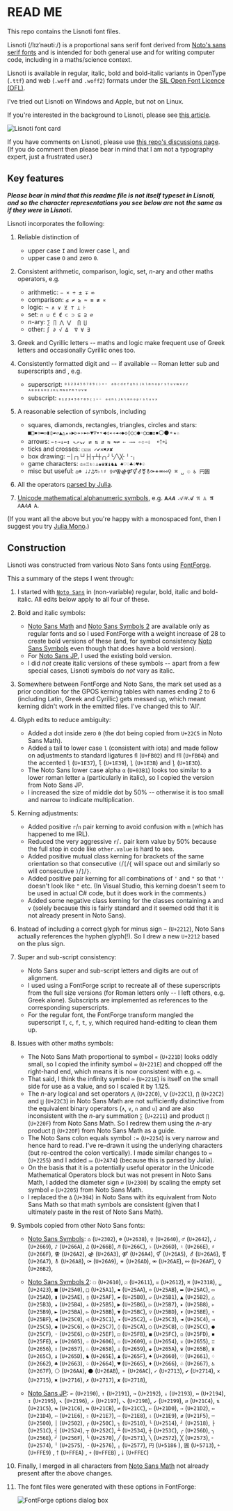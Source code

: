 # READ ME

This repo contains the Lisnoti font files.

Lisnoti (/lɪzˈnəʊtiː/) is a proportional sans serif font derived from [Noto's sans serif fonts](https://fonts.google.com/noto/) and is intended for both general use and for writing computer code, including in a maths/science context.

Lisnoti is available in regular, italic, bold and bold-italic variants in OpenType (`.ttf`) and web (`.woff` and `.woff2`) formats under the [SIL Open Font Licence (OFL)](https://openfontlicense.org/).

I've tried out Lisnoti on Windows and Apple, but not on Linux.

If you're interested in the background to Lisnoti, please see [this article](https://timgord.com/2024-01/lisnoti--a-proportional-font-that-works-for-coding-too/).

![Lisnoti font card](LisnotiCard.svg)

If you have comments on Lisnoti, please use [this repo's discussions page](https://github.com/Lisnoti/Lisnoti/discussions). (If you do comment then please bear in mind that I am not a typography expert, just a frustrated user.)

## Key features

***Please bear in mind that this readme file is not itself typeset in Lisnoti, and so the character representations you see below are*** **not** ***the same as if they were in Lisnoti.***

Lisnoti incorporates the following:

1. Reliable distinction of 

    - upper case `I` and lower case `l`, and
    - upper case `O` and zero `0`.

1. Consistent arithmetic, comparison, logic, set, *n*-ary and other maths operators, e.g. 

    - arithmetic: `− × ÷ ± ∓ ∞`
    - comparison: `≤ ≠ ≥ ≈ ≡ ≢ ∝`
    - logic: `¬ ∧ ∨ ⊻ ⊤ ⊥ ⊦`
    - set: `∩ ∪ ∈ ∉ ⊂ ⊃ ⊆ ⊇ ∅`
    - *n*-ary: `∑ ∏ ⋀ ⋁  ⋂ ⋃`
    - other: `∫ ∂ √ Δ  ∇ ∀ ∃`

1. Greek and Cyrillic letters -- maths and logic make frequent use of Greek letters and occasionally Cyrillic ones too.

1. Consistently formatted digit and -- if available -- Roman letter sub and superscripts and , e.g. 

    - superscript: `⁰¹²³⁴⁵⁶⁷⁸⁹⁽⁾⁺⁻ ᵃᵇᶜᵈᵉᶠᵍʰⁱʲᵏˡᵐⁿᵒᵖʳˢᵗᵘᵛʷˣʸᶻ ᴬᴮᴰᴱᴳᴴᴵᴶᴷᴸᴹᴺᴼᴾᴿᵀᵁⱽᵂ`
    - subscript: `₀₁₂₃₄₅₆₇₈₉₍₎₊₋ ₐₑₕᵢⱼₖₗₘₙₒₚᵣₛₜᵤᵥₓ`

1. A reasonable selection of symbols, including

    - squares, diamonds, rectangles, triangles, circles and stars: `■□▪▫▬▭▮▯▰▱▲△▴▵▶▷▸▹►▻▼▽▾▿◀◁◂◃◄◅◆◇◊○◌●◦◯◻◼◽◾⚪⚫⚬★☆`
    - arrows: `←↑→↓↔↕ ↖↗↘↙ ⇄ ⇅ ⇵ ⇆ ⇋⇌ ⇐ ⇒⇔ ⇦⇧⇨⇩  ￩￪￫￬`
    - ticks and crosses: `☐☑☒ ✓✔✕✖✗✘`
    - box drawing: `─│┌┐└┘├┤┬┴┼╭╮╯╰╱╲╳╴╵╶╷`
    - game characters: `♔♕♖♗♘♙♚♛♜♝♞♟ ♠♡♢♣♤♥♦♧`
    - misc but useful: `⌂☸ ♩♪♫♬♭♮♯ ♀♂⚢⚣⚤⚥⚦⚧⚨⚩⚭⚮⚯⚲ ⌘ ␣ ☉ ♿ 円圓`

1. All the operators [parsed by Julia](https://github.com/JuliaLang/julia/blob/master/src/julia-parser.scm).

1. [Unicode mathematical alphanumeric symbols](https://en.wikipedia.org/wiki/Mathematical_Alphanumeric_Symbols), e.g. `𝐀𝐴𝑨 𝒜𝒲𝓐 𝔄 𝔸 𝕬 𝖠𝗔𝘈𝘼 𝙰`.

(If you want all the above but you're happy with a monospaced font, then I suggest you try [Julia Mono](https://juliamono.netlify.app/).)

## Construction

Lisnoti was constructed from various Noto Sans fonts using [FontForge](https://fontforge.org/).

This a summary of the steps I went through:

1. I started with [`Noto Sans`](https://fonts.google.com/noto/specimen/Noto+Sans) in (non-variable) regular, bold, italic and bold-italic. All edits below apply to all four of these.

1. Bold and italic symbols:

    - [Noto Sans Math](https://fonts.google.com/noto/specimen/Noto+Sans+Math) and [Noto Sans Symbols 2](https://fonts.google.com/noto/specimen/Noto+Sans+Symbols+2) are available only as regular fonts and so I used FontForge with a weight increase of 28 to create bold versions of these (and, for symbol consistency [Noto Sans Symbols](https://fonts.google.com/noto/specimen/Noto+Sans+Symbols) even though that does have a bold version).
    - For [Noto Sans JP](https://fonts.google.com/noto/specimen/Noto+Sans+JP), I used the existing bold version.
    - I did *not* create italic versions of these symbols -- apart from a few special cases, Lisnoti symbols do *not* vary as italic.

1. Somewhere between FontForge and Noto Sans, the mark set used as a prior condition for the GPOS kerning tables with names ending 2 to 6 (including Latin, Greek and Cyrillic) gets messed up, which meant kerning didn't work in the emitted files. I've changed this to 'All'.

1. Glyph edits to reduce ambiguity:

    - Added a dot inside zero `0` (the dot being copied from `U+22C5` in Noto Sans Math).
    - Added a tail to lower case `l` (consistent with iota) and made follow on adjustments to standard ligatures `ﬂ` (`U+FB02`) and `ﬄ` (`U+FB04`) and the accented `ḷ` (`U+1E37`), `ḹ` (`U+1E39`), `ḻ` (`U+1E3B`) and `ḽ` (`U+1E3D`).
    - The Noto Sans lower case alpha `α` (`U+03B1`) looks too similar to a lower roman letter `a` (particularly in italic), so I copied the version from Noto Sans JP.
    - I increased the size of middle dot by 50% -- otherwise it is too small and narrow to indicate multiplication.

1. Kerning adjustments:
    - Added positive `r`/`n` pair kerning to avoid confusion with `m` (which has happened to me IRL).
    - Reduced the very aggressive `r`/`.` pair kern value by 50% because the full stop in code like `other.value` is hard to see.
    - Added positive mutual class kerning for brackets of the same orientation so that consecutive `(`/`[`/`{` will space out and similarly so will consecutive `)`/`]`/`}`.
    - Added positive pair kerning for all combinations of  `'` and `"` so that `''` doesn't look like `"` etc. (In Visual Studio, this kerning doesn't seem to be used in actual C# code, but it does work in the comments.)
    - Added some negative class kerning for the classes containing `A` and `v` (solely because this is fairly standard and it seemed odd that it is not already present in Noto Sans).

1. Instead of including a correct glyph for minus sign `−` (`U+2212`), Noto Sans actually references the hyphen glyph(!). So I drew a new `U+2212` based on the plus sign.

1. Super and sub-script consistency:

    -  Noto Sans super and sub-script letters and digits are out of alignment.
    -  I used using a FontForge script to recreate all of these superscripts from the full size versions (for Roman letters only -- I left others, e.g. Greek alone). Subscripts are implemented as references to the corresponding superscripts.
    -  For the regular font, the FontForge transform mangled the superscript `T`, `c`, `f`, `t`, `y`, which required hand-editing to clean them up.

1. Issues with other maths symbols:

    - The Noto Sans Math proportional to symbol `∝` (`U+221D`) looks oddly small, so I copied the infinity symbol `∞` (`U+221E`) and chopped off the right-hand end, which means it is now consistent with e.g. `=`.
    - That said, I think the infinity symbol `∞` (`U+221E`) is itself on the small side for use as a value, and so I scaled it by 1.125.
    - The *n*-ary logical and set operators `⋀` (`U+22C0`), `⋁` (`U+22C1`), `⋂` (`U+22C2`) and `⋃` (`U+22C3`) in Noto Sans Math are not sufficiently distinctive from the equivalent binary operators (`∧`, `∨`, `∩` and `∪`) and are also inconsistent with the *n*-ary summation `∑` (`U+2211`) and product `∏` (`U+220F`) from Noto Sans Math. So I redrew them using the *n*-ary product `∏` (`U+220F`) from Noto Sans Math as a guide.
    - The Noto Sans colon equals symbol `:=` (`U+2254`) is very narrow and hence hard to read. I've re-drawn it using the underlying characters (but re-centred the colon vertically). I made similar changes to `≕` (`U+2255`) and I added `⩴` (`U+2A74`) (because this is parsed by Julia).
    - On the basis that it is a potentially useful operator in the Unicode Mathematical Operators block but was not present in Noto Sans Math, I added the diameter sign `⌀` (`U+2300`) by scaling the empty set symbol `∅` (`U+2205`) from Noto Sans Math. 
    - I replaced the `Δ` (`U+394`) in Noto Sans with its equivalent from Noto Sans Math so that math symbols are consistent (given that I ultimately paste in the rest of Noto Sans Math).

1. Symbols copied from other Noto Sans fonts:

    - [Noto Sans Symbols](https://fonts.google.com/noto/specimen/Noto+Sans+Symbols): `⌂` (`U+2302`), `☸` (`U+2638`), `♀` (`U+2640`), `♂` (`U+2642`), `♩` (`U+2669`), `♪` (`U+266A`), `♫` (`U+266B`), `♬` (`U+266C`), `♭` (`U+266D`), `♮` (`U+266E`), `♯` (`U+266F`), `⚢` (`U+26A2`), `⚣` (`U+26A3`), `⚤` (`U+26A4`), `⚥` (`U+26A5`), `⚦` (`U+26A6`), `⚧` (`U+26A7`), `⚨` (`U+26A8`), `⚩` (`U+26A9`), `⚭` (`U+26AD`), `⚮` (`U+26AE`), `⚯` (`U+26AF`), `⚲` (`U+26B2`), 

    - [Noto Sans Symbols 2](https://fonts.google.com/noto/specimen/Noto+Sans+Symbols+2): `☐` (`U+2610`), `☑` (`U+2611`), `☒` (`U+2612`), `⌘` (`U+2318`), `␣` (`U+2423`), `■` (`U+25A0`), `□` (`U+25A1`), `▪` (`U+25AA`), `▫` (`U+25AB`), `▬` (`U+25AC`), `▭` (`U+25AD`), `▮` (`U+25AE`), `▯` (`U+25AF`), `▰` (`U+25B0`), `▱` (`U+25B1`), `▲` (`U+25B2`), `△` (`U+25B3`), `▴` (`U+25B4`), `▵` (`U+25B5`), `▶` (`U+25B6`), `▷` (`U+25B7`), `▸` (`U+25B8`), `▹` (`U+25B9`), `►` (`U+25BA`), `▻` (`U+25BB`), `▼` (`U+25BC`), `▽` (`U+25BD`), `▾` (`U+25BE`), `▿` (`U+25BF`), `◀` (`U+25C0`), `◁` (`U+25C1`), `◂` (`U+25C2`), `◃` (`U+25C3`), `◄` (`U+25C4`), `◅` (`U+25C5`), `◆` (`U+25C6`), `◇` (`U+25C7`), `◊` (`U+25CA`), `○` (`U+25CB`), `◌` (`U+25CC`), `●` (`U+25CF`), `◦` (`U+25E6`), `◯` (`U+25EF`), `◻` (`U+25FB`), `◼` (`U+25FC`), `◽` (`U+25FD`), `◾` (`U+25FE`), `★` (`U+2605`), `☆` (`U+2606`), `☉` (`U+2609`), `♔` (`U+2654`), `♕` (`U+2655`), `♖` (`U+2656`), `♗` (`U+2657`), `♘` (`U+2658`), `♙` (`U+2659`), `♚` (`U+265A`), `♛` (`U+265B`), `♜` (`U+265C`), `♝` (`U+265D`), `♞` (`U+265E`), `♟` (`U+265F`), `♠` (`U+2660`), `♡` (`U+2661`), `♢` (`U+2662`), `♣` (`U+2663`), `♤` (`U+2664`), `♥` (`U+2665`), `♦` (`U+2666`), `♧` (`U+2667`), `♿` (`U+267F`), `⚪` (`U+26AA`), `⚫` (`U+26AB`), `⚬` (`U+26AC`), `✓` (`U+2713`), `✔` (`U+2714`), `✕` (`U+2715`), `✖` (`U+2716`), `✗` (`U+2717`), `✘` (`U+2718`), 

    - [Noto Sans JP](https://fonts.google.com/noto/specimen/Noto+Sans+JP): `←` (`U+2190`), `↑` (`U+2191`), `→` (`U+2192`), `↓` (`U+2193`), `↔` (`U+2194`), `↕` (`U+2195`), `↖` (`U+2196`), `↗` (`U+2197`), `↘` (`U+2198`), `↙` (`U+2199`), `⇄` (`U+21C4`), `⇅` (`U+21C5`), `⇆` (`U+21C6`), `⇋` (`U+21CB`), `⇌` (`U+21CC`), `⇐` (`U+21D0`), `⇒` (`U+21D2`), `⇔` (`U+21D4`), `⇦` (`U+21E6`), `⇧` (`U+21E7`), `⇨` (`U+21E8`), `⇩` (`U+21E9`), `⇵` (`U+21F5`), `─` (`U+2500`), `│` (`U+2502`), `┌` (`U+250C`), `┐` (`U+2510`), `└` (`U+2514`), `┘` (`U+2518`), `├` (`U+251C`), `┤` (`U+2524`), `┬` (`U+252C`), `┴` (`U+2534`), `┼` (`U+253C`), `╭` (`U+256D`), `╮` (`U+256E`), `╯` (`U+256F`), `╰` (`U+2570`), `╱` (`U+2571`), `╲` (`U+2572`), `╳` (`U+2573`), `╴` (`U+2574`), `╵` (`U+2575`), `╶` (`U+2576`), `╷` (`U+2577`), `円` (`U+5186` ), `圓` (`U+5713`), `￩` (`U+FFE9`) , `￪` (`U+FFEA`) , `￫` (`U+FFEB`) , `￬` (`U+FFEC`) 

1. Finally, I merged in all characters from [Noto Sans Math](https://fonts.google.com/noto/specimen/Noto+Sans+Math) not already present after the above changes.

1. The font files were generated with these options in FontForge:

    ![FontForge options dialog box](FontForgeOptions.png)

